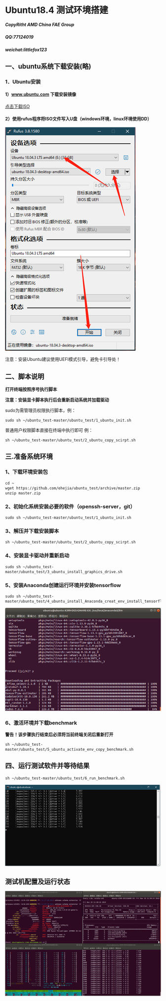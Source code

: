 # Ubuntu18.4 测试环境搭建 

##### CopyRitht AMD China FAE Group

##### QQ:77124019 
##### weichat:littlefox123 

## 一、ubuntu系统下载安装(略)

### 1．Ubuntu安装

####  1）www.ubuntu.com 下载安装镜像
  
[点击下载ISO](http://mirrors.njupt.edu.cn/ubuntu-releases/18.04.3/ubuntu-18.04.3-desktop-amd64.iso)
	
####  2）使用rufus程序将ISO文件写入U盘（windows环境，linux环境使用DD）
  
![image](https://github.com/ehejia/ubuntu_test/raw/master/images/isotousb.png)

注意：安装Ubuntu建议使用UEFI模式引导，避免卡引导处！

## 二、脚本说明

**打开终端按照序号执行脚本**
  
**注意：安装显卡脚本执行后会重新启动系统并加载驱动**

sudo为需管理员权限执行脚本，例：
```
sudo sh ~/ubuntu_test-master/ubuntu_test/1_ubuntu_init.sh
```

普通用户权限脚本直接在终端中执行即可
  例：
```
sh ~/ubuntu_test-master/ubuntu_test/2_ubuntu_copy_scirpt.sh
```

## 三.准备系统环境

### 1、下载环境安装包
```
cd ~
wget https://github.com/ehejia/ubuntu_test/archive/master.zip
unzip master.zip
```
### 2、初始化系统安装必要的软件（openssh-server，git）
```
sudo sh ~/ubuntu_test-master/ubuntu_test/1_ubuntu_init.sh
```
### 3、解压并下载安装脚本
```
sh ~/ubuntu_test-master/ubuntu_test/2_ubuntu_copy_scirpt.sh
```
### 4、安装显卡驱动并重新启动
```
sudo sh ~/ubuntu_test-master/ubuntu_test/3_ubuntu_install_graphics_drive.sh
```
### 5、安装Anaconda创建运行环境并安装tensorflow
```
sudo sh ~/ubuntu_test-master/ubuntu_test/4_ubuntu_install_Anaconda_creat_env_install_tensorflow.sh
```
![image](https://github.com/ehejia/ubuntu_test/raw/master/images/conda_create_env.png)

### 6、激活环境并下载benchmark

**警告！该步骤执行结束后必须将当前终端关闭后重新打开**
```
sh ~/ubuntu_test-master/ubuntu_test/5_ubuntu_activate_env_copy_benchmark.sh
```
## 四、运行测试软件并等待结果
```
sh ~/ubuntu_test-master/ubuntu_test/6_run_benchmark.sh
```
![image](https://github.com/ehejia/ubuntu_test/raw/master/images/run_benchmark.png)

## 测试机配置及运行状态

![image](https://github.com/ehejia/ubuntu_test/raw/master/images/testing.png)
